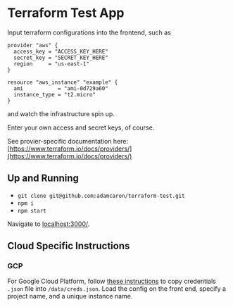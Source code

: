 # Terraform Test App

Input terraform configurations into the frontend, such as
```
provider "aws" {
  access_key = "ACCESS_KEY_HERE"
  secret_key = "SECRET_KEY_HERE"
  region     = "us-east-1"
}

resource "aws_instance" "example" {
  ami           = "ami-0d729a60"
  instance_type = "t2.micro"
}
```

and watch the infrastructure spin up.

Enter your own access and secret keys, of course.

See provier-specific documentation here: [https://www.terraform.io/docs/providers/](https://www.terraform.io/docs/providers/)

## Up and Running

 - `git clone git@github.com:adamcaron/terraform-test.git`
 - `npm i`
 - `npm start`

Navigate to [localhost:3000/](http://localhost:3000/).

## Cloud Specific Instructions

### GCP

For Google Cloud Platform, follow [these instructions](https://www.terraform.io/docs/providers/google/index.html) to copy credentials `.json` file into `/data/creds.json`.  Load the config on the front end, specify a project name, and a unique instance name.

